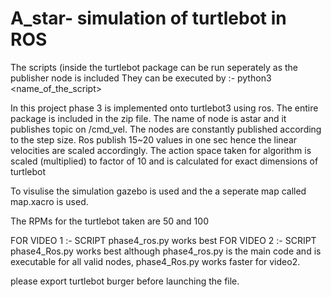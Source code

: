 # A_star- simulation of turtlebot in ROS

The scripts (inside the turtlebot package can be run seperately as the publisher node is included 
They can be executed by :- python3 <name_of_the_script>

In this project phase 3 is implemented onto turtlebot3 using ros.
The entire package is included in the zip file.
The name of node is astar and it publishes topic on /cmd_vel.
The nodes are constantly published according to the step size.
Ros publish 15~20 values in one sec hence the linear velocities are scaled accordingly.
The action space taken for algorithm is scaled (multiplied) to factor of 10 and is calculated for exact dimensions of turtlebot

To visulise the simulation gazebo is used and the a seperate map called map.xacro is used.

The RPMs for the turtlebot taken are 50 and 100

FOR VIDEO 1 :- SCRIPT phase4_ros.py works best
FOR VIDEO 2 :- SCRIPT phase4_Ros.py works best
although phase4_ros.py is the main code and is executable for all valid nodes, phase4_Ros.py works faster for video2.

please export turtlebot burger before launching the file.
